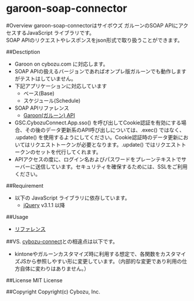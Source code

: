 garoon-soap-connector
==============
#Overview
garoon-soap-connectorはサイボウズ ガルーンのSOAP APIにアクセスするJavaScript ライブラリです。  
SOAP APIのリクエストやレスポンスをjson形式で取り扱うことができます。

##Desctiption
* Garoon on cybozu.com に対応します。
* SOAP APIの扱えるバージョンであればオンプレ版ガルーンでも動作しますがテストはしていません。
* 下記アプリケーションに対応しています
  * ベース(Base)
  * スケジュール(Schedule)
* SOAP APIリファレンス
  * [Garoon(ガルーン) API](https://cybozudev.zendesk.com/hc/ja/articles/202228424) 
* GSC.CybozuConnect.App.sso() を呼び出してCookie認証を有効にする場合、その後のデータ更新系のAPI呼び出しについては、.exec() ではなく、 .update() を使用するようにしてください。Cookie認証時のデータ更新においてはリクエストトークンが必要となります。.update() ではリクエストトークンのセットを代行してくれます。
* APIアクセスの度に、ログイン名およびパスワードをプレーンテキストでサーバーに送信しています。セキュリティを確保するためには、SSLをご利用ください。

##Requirement
* 以下の JavaScript ライブラリに依存しています。
  * [jQuery](http://jquery.com/) v3.1.1 以降

##Usage
* [リファレンス](https://github.com/north-river/garoon-soap-connector/wiki)

##VS.
[cybozu-connect](https://github.com/hatashinya/cybozu-connect)との相違点は以下です。
 * kintoneやガルーンカスタマイズ時に利用する想定で、各関数をカスタマイズJSから参照しやすい形に変更しています。（内部的な変更であり利用の仕方自体に変わりはありません。）

##License
MIT License

##Copyright
Copyright(c) Cybozu, Inc.

